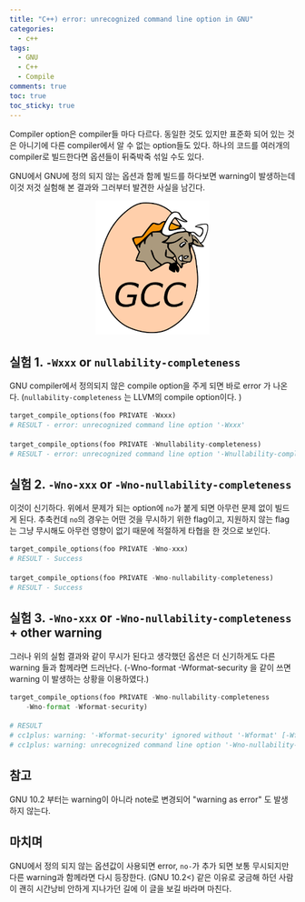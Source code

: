 ```yaml
---
title: "C++) error: unrecognized command line option in GNU"
categories:
  - c++ 
tags:
  - GNU 
  - C++
  - Compile
comments: true
toc: true
toc_sticky: true
---
```


Compiler option은 compiler들 마다 다르다. 동일한 것도 있지만 표준화 되어 있는 것은 아니기에 다른 compiler에서 알 수 없는 option들도 있다. 하나의 코드를 여러개의 compiler로 빌드한다면 옵션들이 뒤죽박죽 섞일 수도 있다.  

GNU에서 GNU에 정의 되지 않는 옵션과 함께 빌드를 하다보면 warning이 발생하는데 이것 저것 실험해 본 결과와 그러부터 발견한 사실을 남긴다. 

<center>
<img src="/assets/images/2023-03-04-12-22-02.png" width="200"/>
</center>

## 실험 1. `-Wxxx`  or `nullability-completeness`

GNU compiler에서 정의되지 않은 compile option을 주게 되면 바로 error 가 나온다. (`nullability-completeness` 는 LLVM의 compile option이다. )

```python
target_compile_options(foo PRIVATE -Wxxx) 
# RESULT - error: unrecognized command line option '-Wxxx'

target_compile_options(foo PRIVATE -Wnullability-completeness) 
# RESULT - error: unrecognized command line option '-Wnullability-completeness'
```

## 실험 2. `-Wno-xxx` or `-Wno-nullability-completeness`

이것이 신기하다. 위에서 문제가 되는 option에 `no`가 붙게 되면 아무런 문제 없이 빌드게 된다. 추축컨데 `no`의 경우는 어떤 것을 무시하기 위한 flag이고, 지원하지 않는 flag는 그냥 무시해도 아무런 영향이 없기 때문에 적절하게 타협을 한 것으로 보인다. 

```python
target_compile_options(foo PRIVATE -Wno-xxx)
# RESULT - Success

target_compile_options(foo PRIVATE -Wno-nullability-completeness)
# RESULT - Success
```

## 실험 3. `-Wno-xxx` or `-Wno-nullability-completeness` + other warning 

그러나 위의 실험 결과와 같이 무시가 된다고 생각했던 옵션은 더 신기하게도 다른 warning 들과 함께라면 드러난다. 
(-Wno-format -Wformat-security 을 같이 쓰면 warning 이 발생하는 상황을 이용하였다.) 

```python
target_compile_options(foo PRIVATE -Wno-nullability-completeness
    -Wno-format -Wformat-security) 

# RESULT 
# cc1plus: warning: '-Wformat-security' ignored without '-Wformat' [-Wformat-security]
# cc1plus: warning: unrecognized command line option '-Wno-nullability-completeness'
```

## 참고
GNU 10.2 부터는 warning이 아니라 note로 변경되어 "warning as error" 도 발생 하지 않는다.

## 마치며
GNU에서 정의 되지 않는 옵션값이 사용되면 error, `no-`가 추가 되면 보통 무시되지만 다른 warning과 함께라면 다시 등장한다. (GNU 10.2<)
같은 이유로 궁금해 하던 사람이 괜히 시간낭비 안하게 지나가던 길에 이 글을 보길 바라며 마친다.